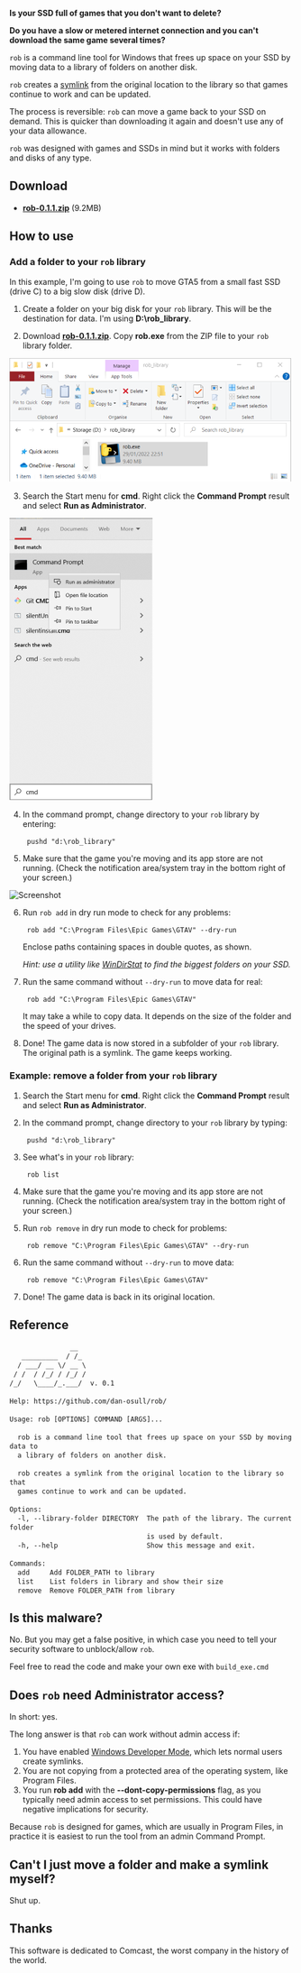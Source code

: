 **Is your SSD full of games that you don't want to delete?**

**Do you have a slow or metered internet connection and you can't download the same game several times?**

`rob` is a command line tool for Windows that frees up space on your SSD by moving data to a library of folders on another disk.

`rob` creates a [symlink](https://en.wikipedia.org/wiki/Symbolic_link) from the original location to the library so that games continue to work and can be updated.

The process is reversible: `rob` can move a game back to your SSD on demand. This is quicker than downloading it again and doesn't use any of your data allowance.

`rob` was designed with games and SSDs in mind but it works with folders and disks of any type.

## Download

- **[rob-0.1.1.zip](https://github.com/dan-osull/rob/releases/download/v0.1.1/rob-v.0.1.1.zip)** (9.2MB)

## How to use

### Add a folder to your `rob` library

In this example, I'm going to use `rob` to move GTA5 from a small fast SSD (drive C) to a big slow disk (drive D).

1. Create a folder on your big disk for your `rob` library. This will be the destination for data. I'm using **D:\rob_library**.

2. Download **[rob-0.1.1.zip](https://github.com/dan-osull/rob/releases/download/v0.1.1/rob-v.0.1.1.zip)**. Copy **rob.exe** from the ZIP file to your `rob` library folder.

![Screenshot](screenshots/exe_in_folder(small).png)

3. Search the Start menu for **cmd**. Right click the **Command Prompt** result and select **Run as Administrator**.

![Screenshot](screenshots/start_menu(small).png)

4. In the command prompt, change directory to your `rob` library by entering:

        pushd "d:\rob_library"

5. Make sure that the game you're moving and its app store are not running. (Check the notification area/system tray in the bottom right of your screen.)

![Screenshot](screenshots/exit_store(small).png)

6. Run `rob add` in dry run mode to check for any problems:

        rob add "C:\Program Files\Epic Games\GTAV" --dry-run

    Enclose paths containing spaces in double quotes, as shown.

    *Hint: use a utility like [WinDirStat](https://windirstat.net/) to find the biggest folders on your SSD.*

7. Run the same command without `--dry-run` to move data for real:

        rob add "C:\Program Files\Epic Games\GTAV"

   It may take a while to copy data. It depends on the size of the folder and the speed of your drives.

8. Done! The game data is now stored in a subfolder of your `rob` library. The original path is a symlink. The game keeps working.

### Example: remove a folder from your `rob` library

1. Search the Start menu for **cmd**. Right click the **Command Prompt** result and select **Run as Administrator**.

2. In the command prompt, change directory to your `rob` library by typing:

        pushd "d:\rob_library"

3. See what's in your `rob` library:

        rob list

4. Make sure that the game you're moving and its app store are not running. (Check the notification area/system tray in the bottom right of your screen.)

5. Run `rob remove` in dry run mode to check for problems:

        rob remove "C:\Program Files\Epic Games\GTAV" --dry-run

6. Run the same command without `--dry-run` to move data:

        rob remove "C:\Program Files\Epic Games\GTAV"

7. Done! The game data is back in its original location.

## Reference

```
               __
   _________  / /_
  / ___/ __ \/ __ \
 / /  / /_/ / /_/ /
/_/   \____/_.___/  v. 0.1

Help: https://github.com/dan-osull/rob/

Usage: rob [OPTIONS] COMMAND [ARGS]...

  rob is a command line tool that frees up space on your SSD by moving data to
  a library of folders on another disk.

  rob creates a symlink from the original location to the library so that
  games continue to work and can be updated.

Options:
  -l, --library-folder DIRECTORY  The path of the library. The current folder
                                  is used by default.
  -h, --help                      Show this message and exit.

Commands:
  add     Add FOLDER_PATH to library
  list    List folders in library and show their size
  remove  Remove FOLDER_PATH from library
```

## Is this malware?

No. But you may get a false positive, in which case you need to tell your security software to unblock/allow `rob`.

Feel free to read the code and make your own exe with `build_exe.cmd`

## Does `rob` need Administrator access?

In short: yes.

The long answer is that `rob` can work without admin access if:

1. You have enabled [Windows Developer Mode](https://docs.microsoft.com/en-us/windows/apps/get-started/enable-your-device-for-development), which lets normal users create symlinks.
2. You are not copying from a protected area of the operating system, like Program Files.
3. You run **rob add** with the **--dont-copy-permissions** flag, as you typically need admin access to set permissions. This could have negative implications for security.

Because `rob` is designed for games, which are usually in Program Files, in practice it is easiest to run the tool from an admin Command Prompt.

## Can't I just move a folder and make a symlink myself?

Shut up.

## Thanks

This software is dedicated to Comcast, the worst company in the history of the world.